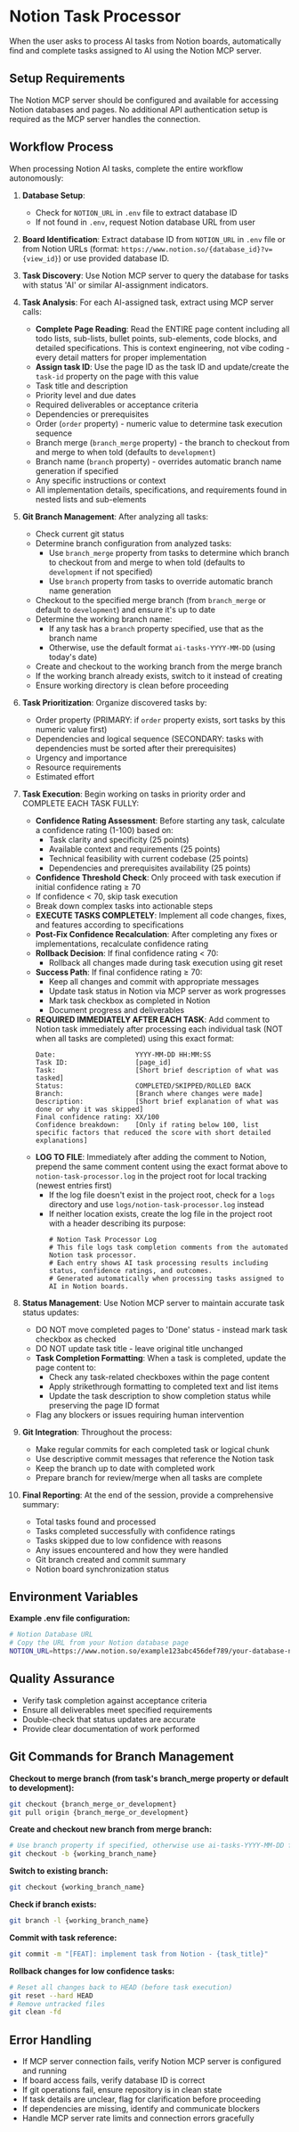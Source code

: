 # Notion Task Processor

When the user asks to process AI tasks from Notion boards, automatically find and complete tasks assigned to AI using the Notion MCP server.

## Setup Requirements

The Notion MCP server should be configured and available for accessing Notion databases and pages. No additional API authentication setup is required as the MCP server handles the connection.

## Workflow Process

When processing Notion AI tasks, complete the entire workflow autonomously:

1. **Database Setup**: 
   - Check for `NOTION_URL` in `.env` file to extract database ID
   - If not found in `.env`, request Notion database URL from user

2. **Board Identification**: Extract database ID from `NOTION_URL` in `.env` file or from Notion URLs (format: `https://www.notion.so/{database_id}?v={view_id}`) or use provided database ID.

3. **Task Discovery**: Use Notion MCP server to query the database for tasks with status 'AI' or similar AI-assignment indicators.

4. **Task Analysis**: For each AI-assigned task, extract using MCP server calls:
   - **Complete Page Reading**: Read the ENTIRE page content including all todo lists, sub-lists, bullet points, sub-elements, code blocks, and detailed specifications. This is context engineering, not vibe coding - every detail matters for proper implementation
   - **Assign task ID**: Use the page ID as the task ID and update/create the `task-id` property on the page with this value
   - Task title and description
   - Priority level and due dates
   - Required deliverables or acceptance criteria
   - Dependencies or prerequisites
   - Order (`order` property) - numeric value to determine task execution sequence
   - Branch merge (`branch_merge` property) - the branch to checkout from and merge to when told (defaults to `development`)
   - Branch name (`branch` property) - overrides automatic branch name generation if specified
   - Any specific instructions or context
   - All implementation details, specifications, and requirements found in nested lists and sub-elements

5. **Git Branch Management**: After analyzing all tasks:
   - Check current git status
   - Determine branch configuration from analyzed tasks:
     - Use `branch_merge` property from tasks to determine which branch to checkout from and merge to when told (defaults to `development` if not specified)
     - Use `branch` property from tasks to override automatic branch name generation
   - Checkout to the specified merge branch (from `branch_merge` or default to `development`) and ensure it's up to date
   - Determine the working branch name:
     - If any task has a `branch` property specified, use that as the branch name
     - Otherwise, use the default format `ai-tasks-YYYY-MM-DD` (using today's date)
   - Create and checkout to the working branch from the merge branch
   - If the working branch already exists, switch to it instead of creating
   - Ensure working directory is clean before proceeding

6. **Task Prioritization**: Organize discovered tasks by:
   - Order property (PRIMARY: if `order` property exists, sort tasks by this numeric value first)
   - Dependencies and logical sequence (SECONDARY: tasks with dependencies must be sorted after their prerequisites)
   - Urgency and importance
   - Resource requirements
   - Estimated effort

7. **Task Execution**: Begin working on tasks in priority order and COMPLETE EACH TASK FULLY:
   - **Confidence Rating Assessment**: Before starting any task, calculate a confidence rating (1-100) based on:
     - Task clarity and specificity (25 points)
     - Available context and requirements (25 points)
     - Technical feasibility with current codebase (25 points)
     - Dependencies and prerequisites availability (25 points)
   - **Confidence Threshold Check**: Only proceed with task execution if initial confidence rating ≥ 70
   - If confidence < 70, skip task execution
   - Break down complex tasks into actionable steps
   - **EXECUTE TASKS COMPLETELY**: Implement all code changes, fixes, and features according to specifications
   - **Post-Fix Confidence Recalculation**: After completing any fixes or implementations, recalculate confidence rating
   - **Rollback Decision**: If final confidence rating < 70:
     - Rollback all changes made during task execution using git reset
   - **Success Path**: If final confidence rating ≥ 70:
     - Keep all changes and commit with appropriate messages
     - Update task status in Notion via MCP server as work progresses
     - Mark task checkbox as completed in Notion
     - Document progress and deliverables
   - **REQUIRED IMMEDIATELY AFTER EACH TASK**: Add comment to Notion task immediately after processing each individual task (NOT when all tasks are completed) using this exact format:
     ```
     Date:                    YYYY-MM-DD HH:MM:SS
     Task ID:                 [page_id]
     Task:                    [Short brief description of what was tasked]
     Status:                  COMPLETED/SKIPPED/ROLLED BACK
     Branch:                  [Branch where changes were made]
     Description:             [Short brief explanation of what was done or why it was skipped]
     Final confidence rating: XX/100
     Confidence breakdown:    [Only if rating below 100, list specific factors that reduced the score with short detailed explanations]
     ```
   - **LOG TO FILE**: Immediately after adding the comment to Notion, prepend the same comment content using the exact format above to `notion-task-processor.log` in the project root for local tracking (newest entries first)
     - If the log file doesn't exist in the project root, check for a `logs` directory and use `logs/notion-task-processor.log` instead
     - If neither location exists, create the log file in the project root with a header describing its purpose:
       ```
       # Notion Task Processor Log
       # This file logs task completion comments from the automated Notion task processor.
       # Each entry shows AI task processing results including status, confidence ratings, and outcomes.
       # Generated automatically when processing tasks assigned to AI in Notion boards.
       
       ```

8. **Status Management**: Use Notion MCP server to maintain accurate task status updates:
   - DO NOT move completed pages to 'Done' status - instead mark task checkbox as checked
   - DO NOT update task title - leave original title unchanged
   - **Task Completion Formatting**: When a task is completed, update the page content to:
     - Check any task-related checkboxes within the page content
     - Apply strikethrough formatting to completed text and list items
     - Update the task description to show completion status while preserving the page ID format
   - Flag any blockers or issues requiring human intervention

9. **Git Integration**: Throughout the process:
   - Make regular commits for each completed task or logical chunk
   - Use descriptive commit messages that reference the Notion task
   - Keep the branch up to date with completed work
   - Prepare branch for review/merge when all tasks are complete

10. **Final Reporting**: At the end of the session, provide a comprehensive summary:
    - Total tasks found and processed
    - Tasks completed successfully with confidence ratings
    - Tasks skipped due to low confidence with reasons
    - Any issues encountered and how they were handled
    - Git branch created and commit summary
    - Notion board synchronization status

## Environment Variables

**Example .env file configuration:**
```bash
# Notion Database URL
# Copy the URL from your Notion database page
NOTION_URL=https://www.notion.so/example123abc456def789/your-database-name?v=view789xyz123
```

## Quality Assurance
- Verify task completion against acceptance criteria
- Ensure all deliverables meet specified requirements
- Double-check that status updates are accurate
- Provide clear documentation of work performed

## Git Commands for Branch Management

**Checkout to merge branch (from task's branch_merge property or default to development):**
```bash
git checkout {branch_merge_or_development}
git pull origin {branch_merge_or_development}
```

**Create and checkout new branch from merge branch:**
```bash
# Use branch property if specified, otherwise use ai-tasks-YYYY-MM-DD format
git checkout -b {working_branch_name}
```

**Switch to existing branch:**
```bash
git checkout {working_branch_name}
```

**Check if branch exists:**
```bash
git branch -l {working_branch_name}
```

**Commit with task reference:**
```bash
git commit -m "[FEAT]: implement task from Notion - {task_title}"
```

**Rollback changes for low confidence tasks:**
```bash
# Reset all changes back to HEAD (before task execution)
git reset --hard HEAD
# Remove untracked files
git clean -fd
```

## Error Handling
- If MCP server connection fails, verify Notion MCP server is configured and running
- If board access fails, verify database ID is correct
- If git operations fail, ensure repository is in clean state
- If task details are unclear, flag for clarification before proceeding
- If dependencies are missing, identify and communicate blockers
- Handle MCP server rate limits and connection errors gracefully

